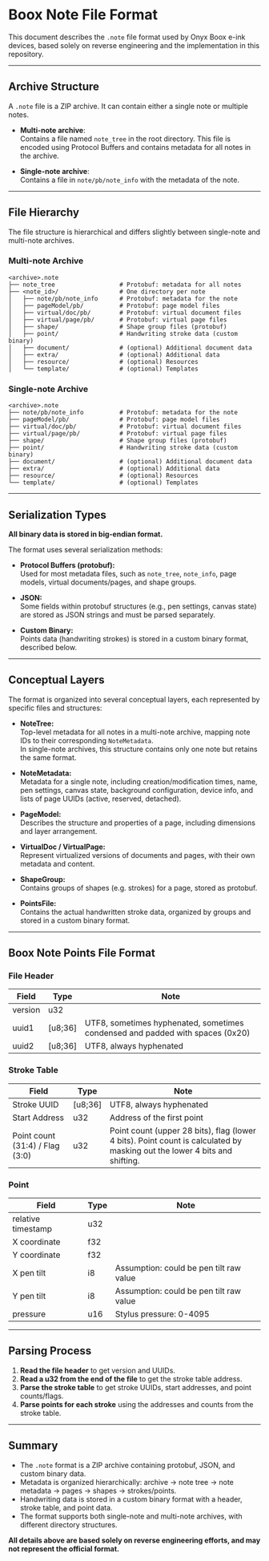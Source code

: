# Boox Note File Format

This document describes the `.note` file format used by Onyx Boox e-ink devices, based solely on reverse engineering and the implementation in this repository.

---

## Archive Structure

A `.note` file is a ZIP archive. It can contain either a single note or multiple notes.

- **Multi-note archive**:  
  Contains a file named `note_tree` in the root directory. This file is encoded using Protocol Buffers and contains metadata for all notes in the archive.

- **Single-note archive**:  
  Contains a file in `note/pb/note_info` with the metadata of the note.

---

## File Hierarchy

The file structure is hierarchical and differs slightly between single-note and multi-note archives.

### Multi-note Archive

```
<archive>.note
├── note_tree                  # Protobuf: metadata for all notes
├── <note_id>/                 # One directory per note
│   ├── note/pb/note_info      # Protobuf: metadata for the note
│   ├── pageModel/pb/          # Protobuf: page model files
│   ├── virtual/doc/pb/        # Protobuf: virtual document files
│   ├── virtual/page/pb/       # Protobuf: virtual page files
│   ├── shape/                 # Shape group files (protobuf)
│   ├── point/                 # Handwriting stroke data (custom binary)
│   ├── document/              # (optional) Additional document data
│   ├── extra/                 # (optional) Additional data
│   ├── resource/              # (optional) Resources
│   └── template/              # (optional) Templates
```

### Single-note Archive

```
<archive>.note
├── note/pb/note_info          # Protobuf: metadata for the note
├── pageModel/pb/              # Protobuf: page model files
├── virtual/doc/pb/            # Protobuf: virtual document files
├── virtual/page/pb/           # Protobuf: virtual page files
├── shape/                     # Shape group files (protobuf)
├── point/                     # Handwriting stroke data (custom binary)
├── document/                  # (optional) Additional document data
├── extra/                     # (optional) Additional data
├── resource/                  # (optional) Resources
└── template/                  # (optional) Templates
```

---

## Serialization Types

**All binary data is stored in big-endian format.**

The format uses several serialization methods:

- **Protocol Buffers (protobuf):**  
  Used for most metadata files, such as `note_tree`, `note_info`, page models, virtual documents/pages, and shape groups.

- **JSON:**  
  Some fields within protobuf structures (e.g., pen settings, canvas state) are stored as JSON strings and must be parsed separately.

- **Custom Binary:**  
  Points data (handwriting strokes) is stored in a custom binary format, described below.

---

## Conceptual Layers

The format is organized into several conceptual layers, each represented by specific files and structures:

- **NoteTree:**  
  Top-level metadata for all notes in a multi-note archive, mapping note IDs to their corresponding `NoteMetadata`.  
  In single-note archives, this structure contains only one note but retains the same format.

- **NoteMetadata:**  
  Metadata for a single note, including creation/modification times, name, pen settings, canvas state, background configuration, device info, and lists of page UUIDs (active, reserved, detached).

- **PageModel:**  
  Describes the structure and properties of a page, including dimensions and layer arrangement.

- **VirtualDoc / VirtualPage:**  
  Represent virtualized versions of documents and pages, with their own metadata and content.

- **ShapeGroup:**  
  Contains groups of shapes (e.g. strokes) for a page, stored as protobuf.

- **PointsFile:**  
  Contains the actual handwritten stroke data, organized by groups and stored in a custom binary format.

---

## Boox Note Points File Format

### File Header

| Field   | Type    | Note                                                                          |
| ------- | ------- | ----------------------------------------------------------------------------- |
| version | u32     |                                                                               |
| uuid1   | [u8;36] | UTF8, sometimes hyphenated, sometimes condensed and padded with spaces (0x20) |
| uuid2   | [u8;36] | UTF8, always hyphenated                                                       |

### Stroke Table

| Field                           | Type    | Note                                                                                                                      |
| ------------------------------- | ------- | ------------------------------------------------------------------------------------------------------------------------- |
| Stroke UUID                     | [u8;36] | UTF8, always hyphenated                                                                                                   |
| Start Address                   | u32     | Address of the first point                                                                                                |
| Point count (31:4) / Flag (3:0) | u32     | Point count (upper 28 bits), flag (lower 4 bits). Point count is calculated by masking out the lower 4 bits and shifting. |

### Point

| Field              | Type | Note                                    |
| ------------------ | ---- | --------------------------------------- |
| relative timestamp | u32  |                                         |
| X coordinate       | f32  |                                         |
| Y coordinate       | f32  |                                         |
| X pen tilt         | i8   | Assumption: could be pen tilt raw value |
| Y pen tilt         | i8   | Assumption: could be pen tilt raw value |
| pressure           | u16  | Stylus pressure: 0-4095                 |

---

## Parsing Process

1. **Read the file header** to get version and UUIDs.
2. **Read a u32 from the end of the file** to get the stroke table address.
3. **Parse the stroke table** to get stroke UUIDs, start addresses, and point counts/flags.
4. **Parse points for each stroke** using the addresses and counts from the stroke table.

---

## Summary

- The `.note` format is a ZIP archive containing protobuf, JSON, and custom binary data.
- Metadata is organized hierarchically: archive → note tree → note metadata → pages → shapes → strokes/points.
- Handwriting data is stored in a custom binary format with a header, stroke table, and point data.
- The format supports both single-note and multi-note archives, with different directory structures.

**All details above are based solely on reverse engineering efforts, and may not represent the official format.**
